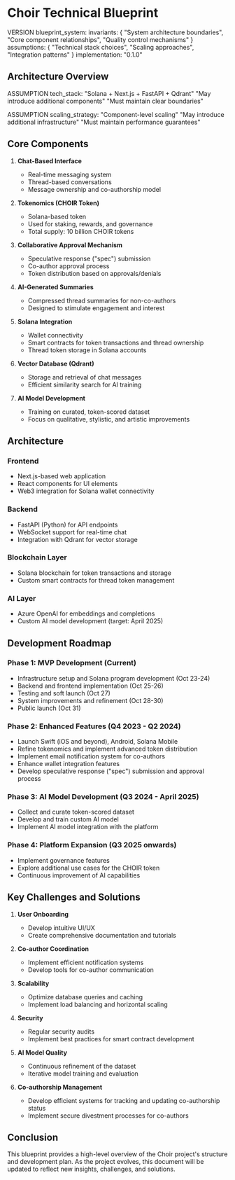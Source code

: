# Choir Technical Blueprint

VERSION blueprint_system:
  invariants: {
    "System architecture boundaries",
    "Core component relationships",
    "Quality control mechanisms"
  }
  assumptions: {
    "Technical stack choices",
    "Scaling approaches",
    "Integration patterns"
  }
  implementation: "0.1.0"

## Architecture Overview

ASSUMPTION tech_stack:
  "Solana + Next.js + FastAPI + Qdrant"
  "May introduce additional components"
  "Must maintain clear boundaries"

ASSUMPTION scaling_strategy:
  "Component-level scaling"
  "May introduce additional infrastructure"
  "Must maintain performance guarantees"

## Core Components

1. **Chat-Based Interface**
   - Real-time messaging system
   - Thread-based conversations
   - Message ownership and co-authorship model

2. **Tokenomics (CHOIR Token)**
   - Solana-based token
   - Used for staking, rewards, and governance
   - Total supply: 10 billion CHOIR tokens

3. **Collaborative Approval Mechanism**
   - Speculative response ("spec") submission
   - Co-author approval process
   - Token distribution based on approvals/denials

4. **AI-Generated Summaries**
   - Compressed thread summaries for non-co-authors
   - Designed to stimulate engagement and interest

5. **Solana Integration**
   - Wallet connectivity
   - Smart contracts for token transactions and thread ownership
   - Thread token storage in Solana accounts

6. **Vector Database (Qdrant)**
   - Storage and retrieval of chat messages
   - Efficient similarity search for AI training

7. **AI Model Development**
   - Training on curated, token-scored dataset
   - Focus on qualitative, stylistic, and artistic improvements

## Architecture

### Frontend
- Next.js-based web application
- React components for UI elements
- Web3 integration for Solana wallet connectivity

### Backend
- FastAPI (Python) for API endpoints
- WebSocket support for real-time chat
- Integration with Qdrant for vector storage

### Blockchain Layer
- Solana blockchain for token transactions and storage
- Custom smart contracts for thread token management

### AI Layer
- Azure OpenAI for embeddings and completions
- Custom AI model development (target: April 2025)

## Development Roadmap

### Phase 1: MVP Development (Current)
- Infrastructure setup and Solana program development (Oct 23-24)
- Backend and frontend implementation (Oct 25-26)
- Testing and soft launch (Oct 27)
- System improvements and refinement (Oct 28-30)
- Public launch (Oct 31)

### Phase 2: Enhanced Features (Q4 2023 - Q2 2024)
- Launch Swift (iOS and beyond), Android, Solana Mobile
- Refine tokenomics and implement advanced token distribution
- Implement email notification system for co-authors
- Enhance wallet integration features
- Develop speculative response ("spec") submission and approval process

### Phase 3: AI Model Development (Q3 2024 - April 2025)
- Collect and curate token-scored dataset
- Develop and train custom AI model
- Implement AI model integration with the platform

### Phase 4: Platform Expansion (Q3 2025 onwards)
- Implement governance features
- Explore additional use cases for the CHOIR token
- Continuous improvement of AI capabilities

## Key Challenges and Solutions

1. **User Onboarding**
   - Develop intuitive UI/UX
   - Create comprehensive documentation and tutorials

2. **Co-author Coordination**
   - Implement efficient notification systems
   - Develop tools for co-author communication

3. **Scalability**
   - Optimize database queries and caching
   - Implement load balancing and horizontal scaling

4. **Security**
   - Regular security audits
   - Implement best practices for smart contract development

5. **AI Model Quality**
   - Continuous refinement of the dataset
   - Iterative model training and evaluation

6. **Co-authorship Management**
   - Develop efficient systems for tracking and updating co-authorship status
   - Implement secure divestment processes for co-authors

## Conclusion

This blueprint provides a high-level overview of the Choir project's structure and development plan. As the project evolves, this document will be updated to reflect new insights, challenges, and solutions.
